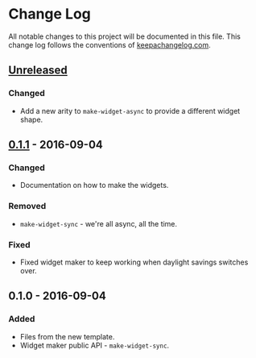 # Change Log
All notable changes to this project will be documented in this file. This change log follows the conventions of [keepachangelog.com](http://keepachangelog.com/).

## [Unreleased]
### Changed
- Add a new arity to `make-widget-async` to provide a different widget shape.

## [0.1.1] - 2016-09-04
### Changed
- Documentation on how to make the widgets.

### Removed
- `make-widget-sync` - we're all async, all the time.

### Fixed
- Fixed widget maker to keep working when daylight savings switches over.

## 0.1.0 - 2016-09-04
### Added
- Files from the new template.
- Widget maker public API - `make-widget-sync`.

[Unreleased]: https://github.com/your-name/adventofcodeclojure/compare/0.1.1...HEAD
[0.1.1]: https://github.com/your-name/adventofcodeclojure/compare/0.1.0...0.1.1
